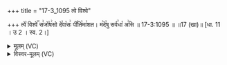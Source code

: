 +++
title = "17-3_1095 त्वे विश्वे"

+++
त्वे꣡ विश्वे꣢꣯ स꣣जो꣡ष꣢सो दे꣣वा꣡सः꣢ पी꣣ति꣡मा꣢शत। म꣡दे꣢षु सर्व꣣धा꣡ अ꣢सि ॥ 17-3:1095 ॥ ॥17 (खा)॥ [धा. 11 । उ 2 । स्व. 2।]

<details><summary>मूलम् (VC)</summary>

त्वे꣡ विश्वे꣢꣯ स꣣जो꣡ष꣢सो दे꣣वा꣡सः꣢ पी꣣ति꣡मा꣢शत । म꣡दे꣢षु सर्व꣣धा꣡ अ꣢सि ॥१०९५॥
</details>

<details><summary>विस्वर-मूलम् (VC)</summary>

त्वे विश्वे सजोषसो देवासः पीतिमाशत । मदेषु सर्वधा असि ॥१०९५॥
</details>